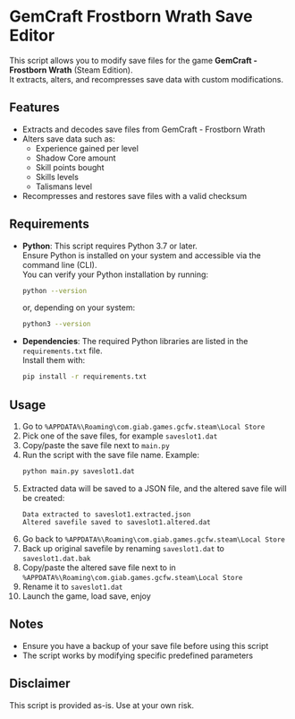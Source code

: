 # GemCraft Frostborn Wrath Save Editor

This script allows you to modify save files for the game **GemCraft - Frostborn Wrath** (Steam Edition).  
It extracts, alters, and recompresses save data with custom modifications.


## Features

- Extracts and decodes save files from GemCraft - Frostborn Wrath
- Alters save data such as:
  - Experience gained per level
  - Shadow Core amount
  - Skill points bought
  - Skills levels
  - Talismans level
- Recompresses and restores save files with a valid checksum


## Requirements

- **Python**: This script requires Python 3.7 or later.  
  Ensure Python is installed on your system and accessible via the command line (CLI).  
  You can verify your Python installation by running:
  ```bash
  python --version
  ```

  or, depending on your system:

  ```bash
  python3 --version
  ```

- **Dependencies**: The required Python libraries are listed in the `requirements.txt` file.  
  Install them with:

  ```bash
  pip install -r requirements.txt
  ```


## Usage

1. Go to `%APPDATA%\Roaming\com.giab.games.gcfw.steam\Local Store`
2. Pick one of the save files, for example `saveslot1.dat`
3. Copy/paste the save file next to `main.py`
4. Run the script with the save file name. Example:
    ```bash
    python main.py saveslot1.dat
    ```
5. Extracted data will be saved to a JSON file, and the altered save file will be created:
    ```plaintext
    Data extracted to saveslot1.extracted.json
    Altered savefile saved to saveslot1.altered.dat
    ```
6. Go back to `%APPDATA%\Roaming\com.giab.games.gcfw.steam\Local Store`
7. Back up original savefile by renaming `saveslot1.dat` to `saveslot1.dat.bak`
8. Copy/paste the altered save file next to in `%APPDATA%\Roaming\com.giab.games.gcfw.steam\Local Store`
9. Rename it to `saveslot1.dat`
10. Launch the game, load save, enjoy


## Notes

- Ensure you have a backup of your save file before using this script
- The script works by modifying specific predefined parameters


## Disclaimer

This script is provided as-is. Use at your own risk.
